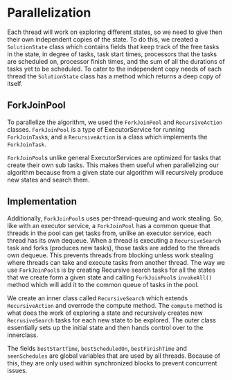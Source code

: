 # Parallelization
Each thread will work on exploring different states, so we need to give then their own independent copies of the state. To do this, we created a 
`SolutionState` class which contains fields that keep track of the free tasks in the state, in degree of tasks, task start times, processors that the tasks are 
scheduled on, processor finish times, and the sum of all the durations of tasks yet to be scheduled. To cater to the independent copy needs of each thread
the `SolutionState` class has a method which returns a deep copy of itself. 

## ForkJoinPool
To parallelize the algorithm, we used the `ForkJoinPool` and `RecursiveAction` classes. `ForkJoinPool` is a type of ExecutorService for running `ForkJoinTask`s,
and a `RecursiveAction` is a class which implements the `ForkJoinTask`. 

`ForkJoinPool`s unlike general ExecutorServices are optimized for tasks that create their own sub tasks. This makes them useful when parallelizing 
our algorithm because from a given state our algorithm will recursively produce new states and search them.

## Implementation
Additionally, `ForkJoinPool`s uses per-thread-queuing and work stealing. So, like with an executor service, a `ForkJoinPool` has a common queue
that threads in the pool can get tasks from, unlike an executor service, each thread has its own dequeue. When a thread is executing a `RecursiveSearch` task 
and forks (produces new tasks), those tasks are added to the threads own dequeue. This prevents threads from blocking unless work stealing where threads can 
take and execute tasks from another thread. The way we use `ForkJoinPool`s is by creating Recursive search tasks for all the states that we create form a given state and calling 
`ForkJoinPool`s `invokeAll()` method which will add it to the common queue of tasks in the pool. 

We create an inner class called `RecursiveSearch` which extends `RecursiveAction` and overrode the compute method. The `compute` method is what does the work of exploring a state and recursively creates new `RecrusiveSearch` tasks for each new state to be explored. The outer class essentially sets up the initial state and then hands control over to the innerclass. 

The fields `bestStartTime`, `bestScheduledOn`, `bestFinishTime` and `seenSchedules` are global variables that are used by all threads. Because of this, they are 
only used within synchronized blocks to prevent concurrent issues. 
